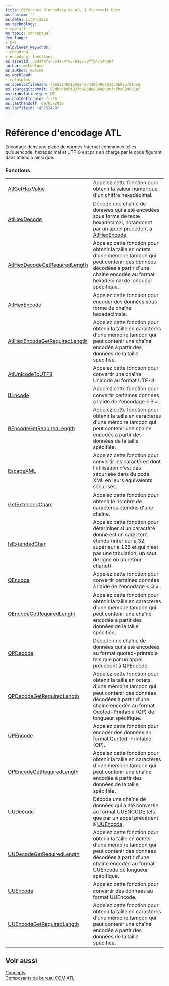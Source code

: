 ```yaml
---
title: Référence d’encodage de ATL | Microsoft Docs
ms.custom: ''
ms.date: 11/04/2016
ms.technology:
- cpp-atl
ms.topic: conceptual
dev_langs:
- C++
helpviewer_keywords:
- encoding
- encoding, functions
ms.assetid: 82d4fdf3-3c4a-4fe2-b297-8ffb4714406f
author: mikeblome
ms.author: mblome
ms.workload:
- cplusplus
ms.openlocfilehash: 4ebd514b0135de4ac438b406201dc069257d1bce
ms.sourcegitcommit: 92dbc4b9bf82fda96da80846c9cfcdba524035af
ms.translationtype: MT
ms.contentlocale: fr-FR
ms.lasthandoff: 09/05/2018
ms.locfileid: "43752470"
---
```

# <a name="atl-encoding-reference"></a>Référence d'encodage ATL

Encodage dans une plage de normes Internet communes telles qu’uuencode, hexadécimal et UTF-8 est pris en charge par le code figurant dans atlenc.h ainsi que.

### <a name="functions"></a>Fonctions

|||
|-|-|
|[AtlGetHexValue](reference/atl-text-encoding-functions.md#atlgethexvalue)|Appelez cette fonction pour obtenir la valeur numérique d'un chiffre hexadécimal.|
|[AtlHexDecode](reference/atl-text-encoding-functions.md#atlhexdecode)|Décode une chaîne de données qui a été encodées sous forme de texte hexadécimal, notamment par un appel précédent à [AtlHexEncode](reference/atl-text-encoding-functions.md#atlhexencode).|
|[AtlHexDecodeGetRequiredLength](reference/atl-text-encoding-functions.md#atlhexdecodegetrequiredlength)|Appelez cette fonction pour obtenir la taille en octets d'une mémoire tampon qui peut contenir des données décodées à partir d'une chaîne encodée au format hexadécimal de longueur spécifique.|
|[AtlHexEncode](reference/atl-text-encoding-functions.md#atlhexencode)|Appelez cette fonction pour encoder des données sous forme de chaîne hexadécimale.|
|[AtlHexEncodeGetRequiredLength](reference/atl-text-encoding-functions.md#atlhexencodegetrequiredlength)|Appelez cette fonction pour obtenir la taille en caractères d'une mémoire tampon qui peut contenir une chaîne encodée à partir des données de la taille spécifiée.|
|[AtlUnicodeToUTF8](reference/atl-text-encoding-functions.md#atlunicodetoutf8)|Appelez cette fonction pour convertir une chaîne Unicode au format UTF-8.|
|[BEncode](reference/atl-text-encoding-functions.md#bencode)|Appelez cette fonction pour convertir certaines données à l'aide de l'encodage « B ».|
|[BEncodeGetRequiredLength](reference/atl-text-encoding-functions.md#bencodegetrequiredlength)|Appelez cette fonction pour obtenir la taille en caractères d'une mémoire tampon qui peut contenir une chaîne encodée à partir des données de la taille spécifiée.|
|[EscapeXML](reference/atl-text-encoding-functions.md#escapexml)|Appelez cette fonction pour convertir les caractères dont l'utilisation n'est pas sécurisée dans du code XML en leurs équivalents sécurisés.|
|[GetExtendedChars](reference/atl-text-encoding-functions.md#getextendedchars)|Appelez cette fonction pour obtenir le nombre de caractères étendus d'une chaîne.|
|[IsExtendedChar](reference/atl-text-encoding-functions.md#isextendedchar)|Appelez cette fonction pour déterminer si un caractère donné est un caractère étendu (inférieur à 32, supérieur à 126 et qui n'est pas une tabulation, un saut de ligne ou un retour chariot)|
|[QEncode](reference/atl-text-encoding-functions.md#qencode)|Appelez cette fonction pour convertir certaines données à l'aide de l'encodage « Q ».|
|[QEncodeGetRequiredLength](reference/atl-text-encoding-functions.md#qencodegetrequiredlength)|Appelez cette fonction pour obtenir la taille en caractères d'une mémoire tampon qui peut contenir une chaîne encodée à partir des données de la taille spécifiée.|
|[QPDecode](reference/atl-text-encoding-functions.md#qpdecode)|Décode une chaîne de données qui a été encodées au format quoted-printable tels que par un appel précédent à [QPEncode](reference/atl-text-encoding-functions.md#qpencode).|
|[QPDecodeGetRequiredLength](reference/atl-text-encoding-functions.md#qpdecodegetrequiredlength)|Appelez cette fonction pour obtenir la taille en octets d'une mémoire tampon qui peut contenir des données décodées à partir d'une chaîne encodée au format Quoted-Printable (QP) de longueur spécifique.|
|[QPEncode](reference/atl-text-encoding-functions.md#qpencode)|Appelez cette fonction pour encoder des données au format Quoted-Printable (QP).|
|[QPEncodeGetRequiredLength](reference/atl-text-encoding-functions.md#qpencodegetrequiredlength)|Appelez cette fonction pour obtenir la taille en caractères d'une mémoire tampon qui peut contenir une chaîne encodée à partir des données de la taille spécifiée.|
|[UUDecode](reference/atl-text-encoding-functions.md#uudecode)|Décode une chaîne de données qui a été convertie au format UUENCODE tels que par un appel précédent à [UUEncode](reference/atl-text-encoding-functions.md#uuencode).|
|[UUDecodeGetRequiredLength](reference/atl-text-encoding-functions.md#uudecodegetrequiredlength)|Appelez cette fonction pour obtenir la taille en octets d'une mémoire tampon qui peut contenir des données décodées à partir d'une chaîne encodée au format UUEncode de longueur spécifique.|
|[UUEncode](reference/atl-text-encoding-functions.md#uuencode)|Appelez cette fonction pour convertir des données au format UUEncode.|
|[UUEncodeGetRequiredLength](reference/atl-text-encoding-functions.md#uuencodegetrequiredlength)|Appelez cette fonction pour obtenir la taille en caractères d'une mémoire tampon qui peut contenir une chaîne encodée à partir des données de la taille spécifiée.|

## <a name="see-also"></a>Voir aussi

[Concepts](../atl/active-template-library-atl-concepts.md)   
[Composants de bureau COM ATL](../atl/atl-com-desktop-components.md)


